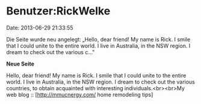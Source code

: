 Benutzer:RickWelke
==================

Date: 2013-06-29 21:33:55

Die Seite wurde neu angelegt: „Hello, dear friend! My name is Rick. I
smile that I could unite to the entire world. I live in Australia, in
the NSW region. I dream to check out the various c..."

**Neue Seite**

<div>

Hello, dear friend! My name is Rick. I smile that I could unite to the
entire world. I live in Australia, in the NSW region. I dream to check
out the various countries, to obtain acquainted with interesting
individuals.\<br\>\<br\>My web blog :: \[http://mmucnergy.com/ home
remodeling tips\]

</div>
